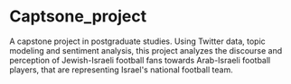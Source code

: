 # Captsone_project
A capstone project in postgraduate studies. Using Twitter data, topic modeling and sentiment analysis, this project analyzes the discourse and perception of Jewish-Israeli football fans towards Arab-Israeli football players, that are representing Israel's national football team.
